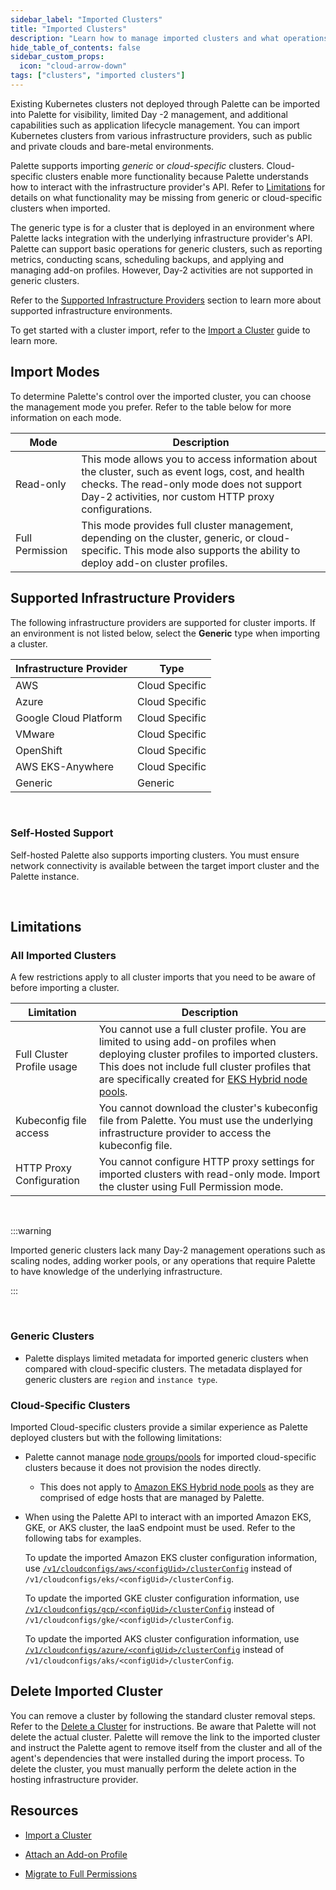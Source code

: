 ```yaml
---
sidebar_label: "Imported Clusters"
title: "Imported Clusters"
description: "Learn how to manage imported clusters and what operations are supported with Palette."
hide_table_of_contents: false
sidebar_custom_props:
  icon: "cloud-arrow-down"
tags: ["clusters", "imported clusters"]
---
```


Existing Kubernetes clusters not deployed through Palette can be imported into Palette for visibility, limited Day -2
management, and additional capabilities such as application lifecycle management. You can import Kubernetes clusters
from various infrastructure providers, such as public and private clouds and bare-metal environments.

Palette supports importing _generic_ or _cloud-specific_ clusters. Cloud-specific clusters enable more functionality
because Palette understands how to interact with the infrastructure provider's API. Refer to [Limitations](#limitations)
for details on what functionality may be missing from generic or cloud-specific clusters when imported.

The generic type is for a cluster that is deployed in an environment where Palette lacks integration with the underlying
infrastructure provider's API. Palette can support basic operations for generic clusters, such as reporting metrics,
conducting scans, scheduling backups, and applying and managing add-on profiles. However, Day-2 activities are not
supported in generic clusters.

Refer to the [Supported Infrastructure Providers](imported-clusters.md#supported-infrastructure-providers) section to
learn more about supported infrastructure environments.

To get started with a cluster import, refer to the [Import a Cluster](cluster-import.md) guide to learn more.

## Import Modes

To determine Palette's control over the imported cluster, you can choose the management mode you prefer. Refer to the
table below for more information on each mode.

| Mode            | Description                                                                                                                                                                                            |
| --------------- | ------------------------------------------------------------------------------------------------------------------------------------------------------------------------------------------------------ |
| Read-only       | This mode allows you to access information about the cluster, such as event logs, cost, and health checks. The read-only mode does not support Day-2 activities, nor custom HTTP proxy configurations. |
| Full Permission | This mode provides full cluster management, depending on the cluster, generic, or cloud-specific. This mode also supports the ability to deploy add-on cluster profiles.                               |

## Supported Infrastructure Providers

The following infrastructure providers are supported for cluster imports. If an environment is not listed below, select
the **Generic** type when importing a cluster.

| Infrastructure Provider | Type           |
| ----------------------- | -------------- |
| AWS                     | Cloud Specific |
| Azure                   | Cloud Specific |
| Google Cloud Platform   | Cloud Specific |
| VMware                  | Cloud Specific |
| OpenShift               | Cloud Specific |
| AWS EKS-Anywhere        | Cloud Specific |
| Generic                 | Generic        |

<br />

### Self-Hosted Support

Self-hosted Palette also supports importing clusters. You must ensure network connectivity is available between the
target import cluster and the Palette instance.

<br />

## Limitations

### All Imported Clusters

A few restrictions apply to all cluster imports that you need to be aware of before importing a cluster.

| Limitation                 | Description                                                                                                                                                                                                                                                                                                    |
| -------------------------- | -------------------------------------------------------------------------------------------------------------------------------------------------------------------------------------------------------------------------------------------------------------------------------------------------------------- |
| Full Cluster Profile usage | You cannot use a full cluster profile. You are limited to using add-on profiles when deploying cluster profiles to imported clusters. This does not include full cluster profiles that are specifically created for [EKS Hybrid node pools](../public-cloud/aws/eks-hybrid-nodes/create-hybrid-node-pools.md). |
| Kubeconfig file access     | You cannot download the cluster's kubeconfig file from Palette. You must use the underlying infrastructure provider to access the kubeconfig file.                                                                                                                                                             |
| HTTP Proxy Configuration   | You cannot configure HTTP proxy settings for imported clusters with read-only mode. Import the cluster using Full Permission mode.                                                                                                                                                                             |

<br />

:::warning

Imported generic clusters lack many Day-2 management operations such as scaling nodes, adding worker pools, or any
operations that require Palette to have knowledge of the underlying infrastructure.

:::

<br />

### Generic Clusters

- Palette displays limited metadata for imported generic clusters when compared with cloud-specific clusters. The
  metadata displayed for generic clusters are `region` and `instance type`.

### Cloud-Specific Clusters

Imported Cloud-specific clusters provide a similar experience as Palette deployed clusters but with the following
limitations:

- Palette cannot manage [node groups/pools](../cluster-management/node-pool.md) for imported cloud-specific clusters
  because it does not provision the nodes directly.

  - This does not apply to
    [Amazon EKS Hybrid node pools](../public-cloud/aws/eks-hybrid-nodes/create-hybrid-node-pools.md) as they are
    comprised of edge hosts that are managed by Palette.

- When using the Palette API to interact with an imported Amazon EKS, GKE, or AKS cluster, the IaaS endpoint must be
  used. Refer to the following tabs for examples.

  <Tabs>

  <TabItem value="Amazon EKS Example">

  To update the imported Amazon EKS cluster configuration information, use
  [`/v1/cloudconfigs/aws/<configUid>/clusterConfig`](/api/v1/v-1-cloud-configs-aws-uid-cluster-config/) instead of
  `/v1/cloudconfigs/eks/<configUid>/clusterConfig`.

  </TabItem>

  <TabItem value="GKE Example">

  To update the imported GKE cluster configuration information, use
  [`/v1/cloudconfigs/gcp/<configUid>/clusterConfig`](/api/v1/v-1-cloud-configs-gcp-uid-cluster-config/) instead of
  `/v1/cloudconfigs/gke/<configUid>/clusterConfig`.

  </TabItem>

  <TabItem value="AKS Example">

  To update the imported AKS cluster configuration information, use
  [`/v1/cloudconfigs/azure/<configUid>/clusterConfig`](/api/v1/v-1-cloud-configs-azure-uid-cluster-config/) instead of
  `/v1/cloudconfigs/aks/<configUid>/clusterConfig`.

  </TabItem>

  </Tabs>

## Delete Imported Cluster

You can remove a cluster by following the standard cluster removal steps. Refer to the
[Delete a Cluster](../cluster-management/remove-clusters.md) for instructions. Be aware that Palette will not delete the
actual cluster. Palette will remove the link to the imported cluster and instruct the Palette agent to remove itself
from the cluster and all of the agent's dependencies that were installed during the import process. To delete the
cluster, you must manually perform the delete action in the hosting infrastructure provider.

## Resources

- [Import a Cluster](cluster-import.md)

- [Attach an Add-on Profile](attach-add-on-profile.md)

- [Migrate to Full Permissions](migrate-full-permissions.md)
